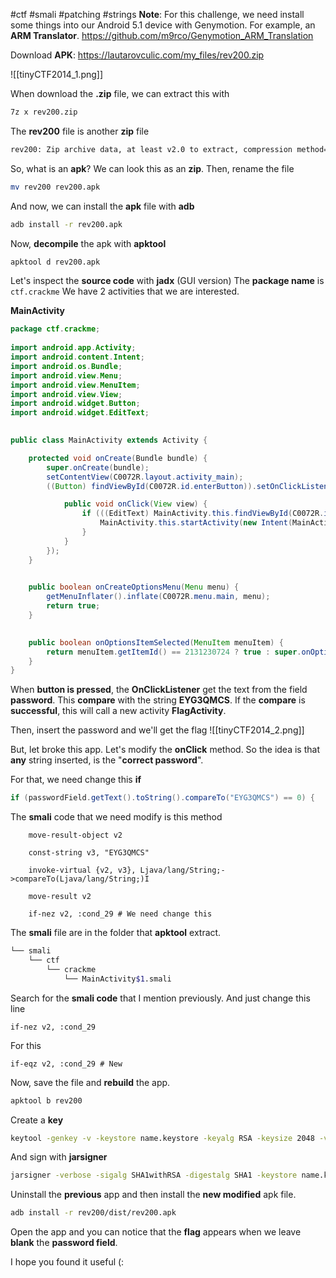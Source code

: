 #ctf #smali #patching #strings 
**Note**: For this challenge, we need install some things into our Android 5.1 device with Genymotion.
For example, an **ARM Translator**.
https://github.com/m9rco/Genymotion_ARM_Translation

Download **APK**: https://lautarovculic.com/my_files/rev200.zip

![[tinyCTF2014_1.png]]

When download the **.zip** file, we can extract this with
```bash
7z x rev200.zip
```

The **rev200** file is another **zip** file
```bash
rev200: Zip archive data, at least v2.0 to extract, compression method=deflate
```

So, what is an **apk**? We can look this as an **zip**.
Then, rename the file
```bash
mv rev200 rev200.apk
```

And now, we can install the **apk** file with **adb**
```bash
adb install -r rev200.apk
```

Now, **decompile** the apk with **apktool**
```bash
apktool d rev200.apk
```

Let's inspect the **source code** with **jadx** (GUI version)
The **package name** is `ctf.crackme`
We have 2 activities that we are interested.

**MainActivity**
```java
package ctf.crackme;  
  
import android.app.Activity;  
import android.content.Intent;  
import android.os.Bundle;  
import android.view.Menu;  
import android.view.MenuItem;  
import android.view.View;  
import android.widget.Button;  
import android.widget.EditText;  
  

public class MainActivity extends Activity {  

    protected void onCreate(Bundle bundle) {  
        super.onCreate(bundle);  
        setContentView(C0072R.layout.activity_main);  
        ((Button) findViewById(C0072R.id.enterButton)).setOnClickListener(new View.OnClickListener() {

            public void onClick(View view) {  
                if (((EditText) MainActivity.this.findViewById(C0072R.id.passwordField)).getText().toString().compareTo("EYG3QMCS") == 0) {  
                    MainActivity.this.startActivity(new Intent(MainActivity.this, (Class<?>) FlagActivity.class));  
                }  
            }  
        });  
    }  
  

    public boolean onCreateOptionsMenu(Menu menu) {  
        getMenuInflater().inflate(C0072R.menu.main, menu);  
        return true;  
    }  
  

    public boolean onOptionsItemSelected(MenuItem menuItem) {  
        return menuItem.getItemId() == 2131230724 ? true : super.onOptionsItemSelected(menuItem);  
    }  
}
```

When **button is pressed**, the **OnClickListener** get the text from the field **password**.
This **compare** with the string **EYG3QMCS**.
If the **compare** is **successful**, this will call a new activity **FlagActivity**.

Then, insert the password and we'll get the flag
![[tinyCTF2014_2.png]]

But, let broke this app. Let's modify the **onClick** method.
So the idea is that **any** string inserted, is the "**correct password**".

For that, we need change this **if**
```java
if (passwordField.getText().toString().compareTo("EYG3QMCS") == 0) {
```

The **smali** code that we need modify is this method
```smali
    move-result-object v2  
  
    const-string v3, "EYG3QMCS"  
  
    invoke-virtual {v2, v3}, Ljava/lang/String;->compareTo(Ljava/lang/String;)I  
  
    move-result v2  
  
    if-nez v2, :cond_29 # We need change this
```

The **smali** file are in the folder that **apktool** extract.
```bash
└── smali
    └── ctf
        └── crackme
            └── MainActivity$1.smali
```

Search for the **smali code** that I mention previously. And just change this line
```smali
if-nez v2, :cond_29
```

For this
```smali
if-eqz v2, :cond_29 # New
```

Now, save the file and **rebuild** the app.
```bash
apktool b rev200
```

Create a **key**
```bash
keytool -genkey -v -keystore name.keystore -keyalg RSA -keysize 2048 -validity 10000 -alias alias
```

And sign with **jarsigner**
```bash
jarsigner -verbose -sigalg SHA1withRSA -digestalg SHA1 -keystore name.keystore rev200/dist/rev200.apk alias
```

Uninstall the **previous** app and then install the **new modified** apk file.
```bash
adb install -r rev200/dist/rev200.apk
```

Open the app and you can notice that the **flag** appears when we leave **blank** the **password field**.

I hope you found it useful (: